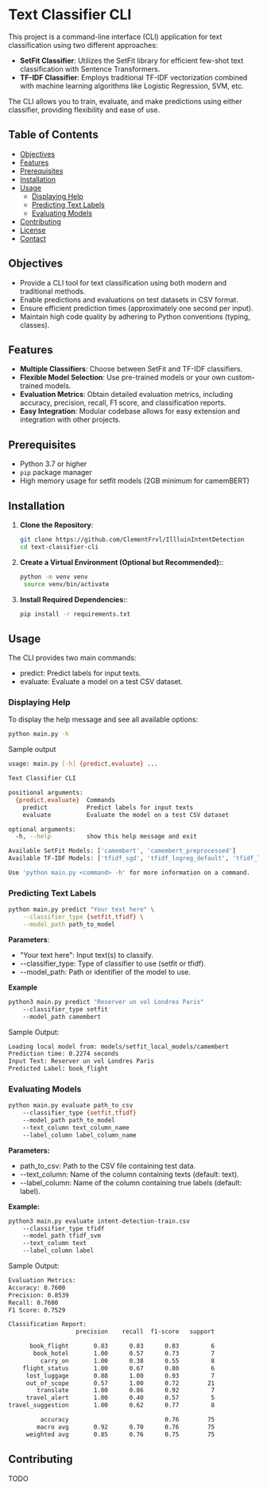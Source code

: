 # Text Classifier CLI

This project is a command-line interface (CLI) application for text classification using two different approaches:

- **SetFit Classifier**: Utilizes the SetFit library for efficient few-shot text classification with Sentence Transformers.
- **TF-IDF Classifier**: Employs traditional TF-IDF vectorization combined with machine learning algorithms like Logistic Regression, SVM, etc.

The CLI allows you to train, evaluate, and make predictions using either classifier, providing flexibility and ease of use.

## Table of Contents

- [Objectives](#objectives)
- [Features](#features)
- [Prerequisites](#prerequisites)
- [Installation](#installation)
- [Usage](#usage)
  - [Displaying Help](#displaying-help)
  - [Predicting Text Labels](#predicting-text-labels)
  - [Evaluating Models](#evaluating-models)
- [Contributing](#contributing)
- [License](#license)
- [Contact](#contact)

## Objectives

- Provide a CLI tool for text classification using both modern and traditional methods.
- Enable predictions and evaluations on test datasets in CSV format.
- Ensure efficient prediction times (approximately one second per input).
- Maintain high code quality by adhering to Python conventions (typing, classes).

## Features

- **Multiple Classifiers**: Choose between SetFit and TF-IDF classifiers.
- **Flexible Model Selection**: Use pre-trained models or your own custom-trained models.
- **Evaluation Metrics**: Obtain detailed evaluation metrics, including accuracy, precision, recall, F1 score, and classification reports.
- **Easy Integration**: Modular codebase allows for easy extension and integration with other projects.

## Prerequisites

- Python 3.7 or higher
- `pip` package manager
- High memory usage for setfit models (2GB minimum for camemBERT)

## Installation

1. **Clone the Repository**:
   ```bash
   git clone https://github.com/ClementFrvl/IllluinIntentDetection
   cd text-classifier-cli
   ```

2. **Create a Virtual Environment (Optional but Recommended):**:
   ```bash
   python -m venv venv
    source venv/bin/activate
   ```

3. **Install Required Dependencies:**:
   ```bash
   pip install -r requirements.txt
   ```

## Usage

The CLI provides two main commands:

- predict: Predict labels for input texts.
- evaluate: Evaluate a model on a test CSV dataset.

### Displaying Help

To display the help message and see all available options:
```bash
python main.py -h
```
   
   Sample output
   
```bash
usage: main.py [-h] {predict,evaluate} ...

Text Classifier CLI

positional arguments:
  {predict,evaluate}  Commands
    predict           Predict labels for input texts
    evaluate          Evaluate the model on a test CSV dataset

optional arguments:
  -h, --help          show this help message and exit

Available SetFit Models: ['camembert', 'camembert_preprocessed']
Available TF-IDF Models: ['tfidf_sgd', 'tfidf_logreg_default', 'tfidf_logreg_bigrams', 'tfidf_svm', 'tfidf_sgd_char', 'tfidf_sgd_bigrams']

Use 'python main.py <command> -h' for more information on a command.
```

### Predicting Text Labels

```bash
python main.py predict "Your text here" \
    --classifier_type {setfit,tfidf} \
    --model_path path_to_model
```

**Parameters**:
- "Your text here": Input text(s) to classify.
- --classifier_type: Type of classifier to use (setfit or tfidf).
- --model_path: Path or identifier of the model to use.

**Example**

```bash
python3 main.py predict "Reserver un vol Londres Paris" 
    --classifier_type setfit 
    --model_path camembert
```

Sample Output:

```bash
Loading local model from: models/setfit_local_models/camembert
Prediction time: 0.2274 seconds
Input Text: Reserver un vol Londres Paris
Predicted Label: book_flight
```

### Evaluating Models

```bash
python main.py evaluate path_to_csv
    --classifier_type {setfit,tfidf}
    --model_path path_to_model
    --text_column text_column_name
    --label_column label_column_name
```

**Parameters:**

- path_to_csv: Path to the CSV file containing test data.
- --text_column: Name of the column containing texts (default: text).
- --label_column: Name of the column containing true labels (default: label).

**Example:**

```bash
python3 main.py evaluate intent-detection-train.csv 
    --classifier_type tfidf 
    --model_path tfidf_svm 
    --text_column text 
    --label_column label
```

Sample Output:

```bash
Evaluation Metrics:
Accuracy: 0.7600
Precision: 0.8539
Recall: 0.7600
F1 Score: 0.7529

Classification Report:
                   precision    recall  f1-score   support

      book_flight       0.83      0.83      0.83         6
       book_hotel       1.00      0.57      0.73         7
         carry_on       1.00      0.38      0.55         8
    flight_status       1.00      0.67      0.80         6
     lost_luggage       0.88      1.00      0.93         7
     out_of_scope       0.57      1.00      0.72        21
        translate       1.00      0.86      0.92         7
     travel_alert       1.00      0.40      0.57         5
travel_suggestion       1.00      0.62      0.77         8

         accuracy                           0.76        75
        macro avg       0.92      0.70      0.76        75
     weighted avg       0.85      0.76      0.75        75
```

## Contributing

TODO